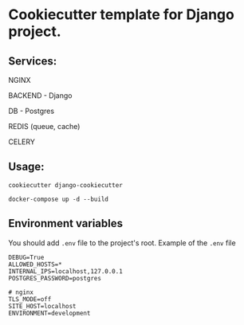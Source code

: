 # Cookiecutter template for Django project.

## Services:

NGINX

BACKEND - Django

DB - Postgres

REDIS (queue, cache)

CELERY 

## Usage:

`cookiecutter django-cookiecutter`

`docker-compose up -d --build`



## Environment variables

You should add `.env` file to the project's root. Example of the `.env` file
```
DEBUG=True
ALLOWED_HOSTS=*
INTERNAL_IPS=localhost,127.0.0.1
POSTGRES_PASSWORD=postgres

# nginx
TLS_MODE=off
SITE_HOST=localhost
ENVIRONMENT=development
```